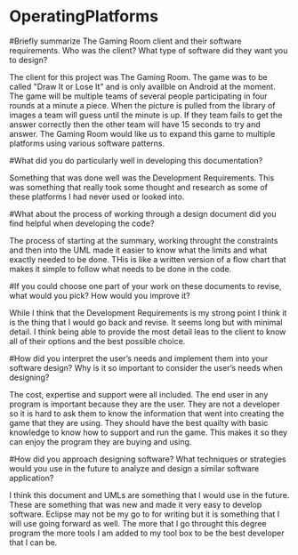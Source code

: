 # OperatingPlatforms

#Briefly summarize The Gaming Room client and their software requirements. Who was the client? What type of software did they want you to design?

The client for this project was The Gaming Room. The game was to be called "Draw It or Lose It" and is only availble on Android at the moment. The game will be multiple teams of several people participating in four rounds at a minute a piece. When the picture is pulled from the library of images a team will guess until the minute is up. If they team fails to get the answer correctly then the other team will have 15 seconds to try and answer. The Gaming Room would like us to expand this game to multiple platforms using various software patterns. 

#What did you do particularly well in developing this documentation?

Something that was done well was the Development Requirements. This was something that really took some thought and research as some of these platforms I had never used or looked into.

#What about the process of working through a design document did you find helpful when developing the code?

The process of starting at the summary, working throught the constraints and then into the UML made it easier to know what the limits and what exactly needed to be done. THis is like a written version of a flow chart that makes it simple to follow what needs to be done in the code.

#If you could choose one part of your work on these documents to revise, what would you pick? How would you improve it?

While I think that the Development Requirements is my strong point I think it is the thing that I would go back and revise. It seems long but with minimal detail. I think being able to provide the most detail leas to the client to know all of their options and the best possible choice.

#How did you interpret the user’s needs and implement them into your software design? Why is it so important to consider the user’s needs when designing?

The cost, expertise and support were all included. The end user in any program is important because they are the user. They are not a developer so it is hard to ask them to know the information that went into creating the game that they are using. They should have the best quailty with basic knowledge to know how to support and run the game. This makes it so they can enjoy the program they are buying and using.

#How did you approach designing software? What techniques or strategies would you use in the future to analyze and design a similar software application?

I think this document and UMLs are something that I would use in the future. These are something that was new and made it very easy to develop software. Eclipse may not be my go to for writing but it is something that I will use going forward as well. The more that I go throught this degree program the more tools I am added to my tool box to be the best developer that I can be.
